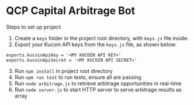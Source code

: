 # QCP Capital Arbitrage Bot

Steps to set up project
1. Create a `keys` folder in the project root directory, with `keys.js` file inside.
2. Export your Kucoin API keys from the `keys.js` file, as shown below:
```
exports.kucoinApiKey = '<MY KUCOIN API KEY>'
exports.kucoinApiSecret = '<MY KUCOIN API SECRET>'
```
3. Run `npm install` in project root directory
4. Run `npm run test` to run tests, ensure all are passing
5. Run `node arbitrage.js` to retrieve arbitrage opportunities in real-time
6. Run `node server.js` to start HTTP server to serve arbitrage results as array